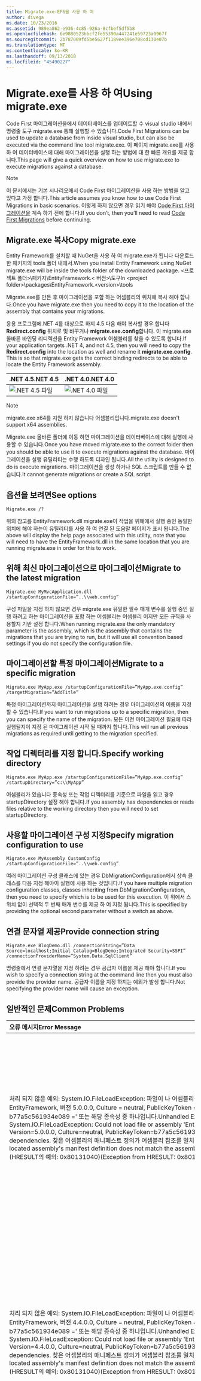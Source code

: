 ```yaml
---
title: Migrate.exe-EF6을 사용 하 여
author: divega
ms.date: 10/23/2016
ms.assetid: 989ea862-e936-4c85-926a-8cfbef5df5b8
ms.openlocfilehash: 6e9880523bbcf2fe55390a447241e59723a0967f
ms.sourcegitcommit: 2b787009fd5be5627f1189ee396e708cd130e07b
ms.translationtype: MT
ms.contentlocale: ko-KR
ms.lasthandoff: 09/13/2018
ms.locfileid: "45490227"
---
```

# <a name="using-migrateexe"></a><span data-ttu-id="73eaf-102">Migrate.exe를 사용 하 여</span><span class="sxs-lookup"><span data-stu-id="73eaf-102">Using migrate.exe</span></span>
<span data-ttu-id="73eaf-103">Code First 마이그레이션을에서 데이터베이스를 업데이트할 수 visual studio 내에서 명령줄 도구 migrate.exe 통해 실행할 수 있습니다.</span><span class="sxs-lookup"><span data-stu-id="73eaf-103">Code First Migrations can be used to update a database from inside visual studio, but can also be executed via the command line tool migrate.exe.</span></span> <span data-ttu-id="73eaf-104">이 페이지 migrate.exe를 사용 하 여 데이터베이스에 대해 마이그레이션을 실행 하는 방법에 대 한 빠른 개요를 제공 합니다.</span><span class="sxs-lookup"><span data-stu-id="73eaf-104">This page will give a quick overview on how to use migrate.exe to execute migrations against a database.</span></span>

> [!NOTE]
> <span data-ttu-id="73eaf-105">이 문서에서는 기본 시나리오에서 Code First 마이그레이션을 사용 하는 방법을 알고 있다고 가정 합니다.</span><span class="sxs-lookup"><span data-stu-id="73eaf-105">This article assumes you know how to use Code First Migrations in basic scenarios.</span></span> <span data-ttu-id="73eaf-106">이렇게 하지 않으면 경우 읽기 해야 [Code First 마이그레이션을](~/ef6/modeling/code-first/migrations/index.md) 계속 하기 전에 합니다.</span><span class="sxs-lookup"><span data-stu-id="73eaf-106">If you don’t, then you’ll need to read [Code First Migrations](~/ef6/modeling/code-first/migrations/index.md) before continuing.</span></span>

## <a name="copy-migrateexe"></a><span data-ttu-id="73eaf-107">Migrate.exe 복사</span><span class="sxs-lookup"><span data-stu-id="73eaf-107">Copy migrate.exe</span></span>

<span data-ttu-id="73eaf-108">Entity Framework를 설치할 때 NuGet을 사용 하 여 migrate.exe가 됩니다 다운로드 한 패키지의 tools 폴더 내에서.</span><span class="sxs-lookup"><span data-stu-id="73eaf-108">When you install Entity Framework using NuGet migrate.exe will be inside the tools folder of the downloaded package.</span></span> <span data-ttu-id="73eaf-109">&lt;프로젝트 폴더&gt;\\패키지\\EntityFramework.&lt; 버전&gt;\\도구</span><span class="sxs-lookup"><span data-stu-id="73eaf-109">In &lt;project folder&gt;\\packages\\EntityFramework.&lt;version&gt;\\tools</span></span>

<span data-ttu-id="73eaf-110">Migrate.exe를 만든 후 마이그레이션을 포함 하는 어셈블리의 위치에 복사 해야 합니다.</span><span class="sxs-lookup"><span data-stu-id="73eaf-110">Once you have migrate.exe then you need to copy it to the location of the assembly that contains your migrations.</span></span>

<span data-ttu-id="73eaf-111">응용 프로그램에.NET 4를 대상으로 하지 4.5 다음 해야 복사할 경우 합니다 **Redirect.config** 위치로 및 바꾸거나 **migrate.exe.config**합니다. 이 migrate.exe 올바른 바인딩 리디렉션을 Entity Framework 어셈블리를 찾을 수 있도록 합니다.</span><span class="sxs-lookup"><span data-stu-id="73eaf-111">If your application targets .NET 4, and not 4.5, then you will need to copy the **Redirect.config** into the location as well and rename it **migrate.exe.config**. This is so that migrate.exe gets the correct binding redirects to be able to locate the Entity Framework assembly.</span></span>

| <span data-ttu-id="73eaf-112">.NET 4.5</span><span class="sxs-lookup"><span data-stu-id="73eaf-112">.NET 4.5</span></span>                                   | <span data-ttu-id="73eaf-113">.NET 4.0</span><span class="sxs-lookup"><span data-stu-id="73eaf-113">.NET 4.0</span></span>                                   |
|:-------------------------------------------|:-------------------------------------------|
| ![.NET 4.5 파일](~/ef6/media/net45files.png)  | ![.NET 4.0 파일](~/ef6/media/net40files.png)  |

> [!NOTE]
> <span data-ttu-id="73eaf-116">migrate.exe x64를 지원 하지 않습니다 어셈블리입니다.</span><span class="sxs-lookup"><span data-stu-id="73eaf-116">migrate.exe doesn't support x64 assemblies.</span></span>

<span data-ttu-id="73eaf-117">Migrate.exe 올바른 폴더에 이동 하면 마이그레이션을 데이터베이스에 대해 실행에 사용할 수 있습니다.</span><span class="sxs-lookup"><span data-stu-id="73eaf-117">Once you have moved migrate.exe to the correct folder then you should be able to use it to execute migrations against the database.</span></span> <span data-ttu-id="73eaf-118">마이그레이션을 실행 유틸리티는 수행 하도록 디자인 됩니다.</span><span class="sxs-lookup"><span data-stu-id="73eaf-118">All the utility is designed to do is execute migrations.</span></span> <span data-ttu-id="73eaf-119">마이그레이션을 생성 하거나 SQL 스크립트를 만들 수 없습니다.</span><span class="sxs-lookup"><span data-stu-id="73eaf-119">It cannot generate migrations or create a SQL script.</span></span>

## <a name="see-options"></a><span data-ttu-id="73eaf-120">옵션을 보려면</span><span class="sxs-lookup"><span data-stu-id="73eaf-120">See options</span></span>

``` console
Migrate.exe /?
```

<span data-ttu-id="73eaf-121">위의 참고를 EntityFramework.dll migrate.exe이 작업을 위해에서 실행 중인 동일한 위치에 해야 하는이 유틸리티를 사용 하 여 연결 된 도움말 페이지가 표시 됩니다.</span><span class="sxs-lookup"><span data-stu-id="73eaf-121">The above will display the help page associated with this utility, note that you will need to have the EntityFramework.dll in the same location that you are running migrate.exe in order for this to work.</span></span>

## <a name="migrate-to-the-latest-migration"></a><span data-ttu-id="73eaf-122">위해 최신 마이그레이션으로 마이그레이션</span><span class="sxs-lookup"><span data-stu-id="73eaf-122">Migrate to the latest migration</span></span>

``` console
Migrate.exe MyMvcApplication.dll /startupConfigurationFile=”..\\web.config”
```

<span data-ttu-id="73eaf-123">구성 파일을 지정 하지 않으면 경우 migrate.exe 유일한 필수 매개 변수를 실행 중인 실행 하려고 하는 마이그레이션을 포함 하는 어셈블리는 어셈블리 이지만 모든 규칙을 사용할지 기반 설정 합니다.</span><span class="sxs-lookup"><span data-stu-id="73eaf-123">When running migrate.exe the only mandatory parameter is the assembly, which is the assembly that contains the migrations that you are trying to run, but it will use all convention based settings if you do not specify the configuration file.</span></span>

## <a name="migrate-to-a-specific-migration"></a><span data-ttu-id="73eaf-124">마이그레이션할 특정 마이그레이션</span><span class="sxs-lookup"><span data-stu-id="73eaf-124">Migrate to a specific migration</span></span>

``` console
Migrate.exe MyApp.exe /startupConfigurationFile=”MyApp.exe.config” /targetMigration=”AddTitle”
```

<span data-ttu-id="73eaf-125">특정 마이그레이션까지 마이그레이션을 실행 하려는 경우 마이그레이션의 이름을 지정할 수 있습니다.</span><span class="sxs-lookup"><span data-stu-id="73eaf-125">If you want to run migrations up to a specific migration, then you can specify the name of the migration.</span></span> <span data-ttu-id="73eaf-126">모든 이전 마이그레이션 필요에 따라 실행될지이 지정 된 마이그레이션 시작 될 때까지 합니다.</span><span class="sxs-lookup"><span data-stu-id="73eaf-126">This will run all previous migrations as required until getting to the migration specified.</span></span>

## <a name="specify-working-directory"></a><span data-ttu-id="73eaf-127">작업 디렉터리를 지정 합니다.</span><span class="sxs-lookup"><span data-stu-id="73eaf-127">Specify working directory</span></span>

``` console
Migrate.exe MyApp.exe /startupConfigurationFile=”MyApp.exe.config” /startupDirectory=”c:\\MyApp”
```

<span data-ttu-id="73eaf-128">어셈블리가 있습니다 종속성 또는 작업 디렉터리를 기준으로 파일을 읽고 경우 startupDirectory 설정 해야 합니다.</span><span class="sxs-lookup"><span data-stu-id="73eaf-128">If you assembly has dependencies or reads files relative to the working directory then you will need to set startupDirectory.</span></span>

## <a name="specify-migration-configuration-to-use"></a><span data-ttu-id="73eaf-129">사용할 마이그레이션 구성 지정</span><span class="sxs-lookup"><span data-stu-id="73eaf-129">Specify migration configuration to use</span></span>

``` console
Migrate.exe MyAssembly CustomConfig /startupConfigurationFile=”..\\web.config”
```

<span data-ttu-id="73eaf-130">여러 마이그레이션 구성 클래스에 있는 경우 DbMigrationConfiguration에서 상속 클래스를 다음 지정 해야이 실행에 사용 하는 것입니다.</span><span class="sxs-lookup"><span data-stu-id="73eaf-130">If you have multiple migration configuration classes, classes inheriting from DbMigrationConfiguration, then you need to specify which is to be used for this execution.</span></span> <span data-ttu-id="73eaf-131">이 위에서 스위치 없이 선택적 두 번째 매개 변수를 제공 하 여 지정 됩니다.</span><span class="sxs-lookup"><span data-stu-id="73eaf-131">This is specified by providing the optional second parameter without a switch as above.</span></span>

## <a name="provide-connection-string"></a><span data-ttu-id="73eaf-132">연결 문자열 제공</span><span class="sxs-lookup"><span data-stu-id="73eaf-132">Provide connection string</span></span>

``` console
Migrate.exe BlogDemo.dll /connectionString=”Data Source=localhost;Initial Catalog=BlogDemo;Integrated Security=SSPI” /connectionProviderName=”System.Data.SqlClient”
```

<span data-ttu-id="73eaf-133">명령줄에서 연결 문자열을 지정 하려는 경우 공급자 이름을 제공 해야 합니다.</span><span class="sxs-lookup"><span data-stu-id="73eaf-133">If you wish to specify a connection string at the command line then you must also provide the provider name.</span></span> <span data-ttu-id="73eaf-134">공급자 이름을 지정 하지는 예외가 발생 합니다.</span><span class="sxs-lookup"><span data-stu-id="73eaf-134">Not specifying the provider name will cause an exception.</span></span>

## <a name="common-problems"></a><span data-ttu-id="73eaf-135">일반적인 문제</span><span class="sxs-lookup"><span data-stu-id="73eaf-135">Common Problems</span></span>

| <span data-ttu-id="73eaf-136">오류 메시지</span><span class="sxs-lookup"><span data-stu-id="73eaf-136">Error Message</span></span>                                                                                                                                                                                                                                                                                                                      | <span data-ttu-id="73eaf-137">솔루션</span><span class="sxs-lookup"><span data-stu-id="73eaf-137">Solution</span></span>                                                                                                                                                                                                                                                                                             |
|:-----------------------------------------------------------------------------------------------------------------------------------------------------------------------------------------------------------------------------------------------------------------------------------------------------------------------------------|:-----------------------------------------------------------------------------------------------------------------------------------------------------------------------------------------------------------------------------------------------------------------------------------------------------|
| <span data-ttu-id="73eaf-138">처리 되지 않은 예외: System.IO.FileLoadException: 파일이 나 어셈블리를 로드할 수 없습니다 ' EntityFramework, 버전 5.0.0.0, Culture = neutral, PublicKeyToken = b77a5c561934e089 =' 또는 해당 종속성 중 하나입니다.</span><span class="sxs-lookup"><span data-stu-id="73eaf-138">Unhandled Exception: System.IO.FileLoadException:  Could not load file or assembly 'EntityFramework, Version=5.0.0.0, Culture=neutral, PublicKeyToken=b77a5c561934e089' or one of its dependencies.</span></span> <span data-ttu-id="73eaf-139">찾은 어셈블리의 매니페스트 정의가 어셈블리 참조를 일치 하지 않습니다.</span><span class="sxs-lookup"><span data-stu-id="73eaf-139">The located assembly's manifest definition does not match the assembly reference.</span></span> <span data-ttu-id="73eaf-140">(HRESULT의 예외: 0x80131040)</span><span class="sxs-lookup"><span data-stu-id="73eaf-140">(Exception from HRESULT: 0x80131040)</span></span>         | <span data-ttu-id="73eaf-141">일반적으로 Redirect.config 파일 없이.NET 4 응용 프로그램을 실행 하는 것을 의미 합니다.</span><span class="sxs-lookup"><span data-stu-id="73eaf-141">This typically means that you are running a .NET 4 application without the Redirect.config file.</span></span> <span data-ttu-id="73eaf-142">Redirect.config migrate.exe와 동일한 위치에 복사 하 고 이름을 migrate.exe.config로 해야 합니다.</span><span class="sxs-lookup"><span data-stu-id="73eaf-142">You need to copy the Redirect.config to the same location as migrate.exe and rename it to migrate.exe.config.</span></span>                                                                                       |
| <span data-ttu-id="73eaf-143">처리 되지 않은 예외: System.IO.FileLoadException: 파일이 나 어셈블리를 로드할 수 없습니다 ' EntityFramework, 버전 4.4.0.0, Culture = neutral, PublicKeyToken = b77a5c561934e089 =' 또는 해당 종속성 중 하나입니다.</span><span class="sxs-lookup"><span data-stu-id="73eaf-143">Unhandled Exception: System.IO.FileLoadException: Could not load file or assembly 'EntityFramework, Version=4.4.0.0, Culture=neutral, PublicKeyToken=b77a5c561934e089' or one of its dependencies.</span></span> <span data-ttu-id="73eaf-144">찾은 어셈블리의 매니페스트 정의가 어셈블리 참조를 일치 하지 않습니다.</span><span class="sxs-lookup"><span data-stu-id="73eaf-144">The located assembly's manifest definition does not match the assembly reference.</span></span> <span data-ttu-id="73eaf-145">(HRESULT의 예외: 0x80131040)</span><span class="sxs-lookup"><span data-stu-id="73eaf-145">(Exception from HRESULT: 0x80131040)</span></span>          | <span data-ttu-id="73eaf-146">이 예외는 Redirect.config 사용 하 여 응용 프로그램 migrate.exe 위치로 복사 하는.NET 4.5를 실행 하는 것을 의미 합니다.</span><span class="sxs-lookup"><span data-stu-id="73eaf-146">This exception means that you are running a .NET 4.5 application with the Redirect.config copied to the migrate.exe location.</span></span> <span data-ttu-id="73eaf-147">앱이.NET 4.5 경우 구성 파일 내에서 리디렉션 사용 하 여 필요가 없습니다.</span><span class="sxs-lookup"><span data-stu-id="73eaf-147">If your app is .NET 4.5 then you do not need to have the config file with the redirects inside.</span></span> <span data-ttu-id="73eaf-148">Migrate.exe.config 파일을 삭제 합니다.</span><span class="sxs-lookup"><span data-stu-id="73eaf-148">Delete the migrate.exe.config file.</span></span>                                    |
| <span data-ttu-id="73eaf-149">오류: 보류 중인 변경 및 자동 마이그레이션을 사용할 수 없습니다 때문에 현재 모델과 일치 하도록 데이터베이스를 업데이트할 수 없습니다.</span><span class="sxs-lookup"><span data-stu-id="73eaf-149">ERROR: Unable to update database to match the current model because there are pending changes and automatic migration is disabled.</span></span> <span data-ttu-id="73eaf-150">코드 기반 마이그레이션에 보류 중인 모델 변경 내용 쓰기 또는 자동 마이그레이션을 사용 하도록 설정 합니다.</span><span class="sxs-lookup"><span data-stu-id="73eaf-150">Either write the pending model changes to a code-based migration or enable automatic migration.</span></span> <span data-ttu-id="73eaf-151">자동 마이그레이션을 사용 하도록 설정 하려면 true로 설정 하는 DbMigrationsConfiguration.AutomaticMigrationsEnabled를 설정 합니다.</span><span class="sxs-lookup"><span data-stu-id="73eaf-151">Set DbMigrationsConfiguration.AutomaticMigrationsEnabled to true to enable automatic migration.</span></span> | <span data-ttu-id="73eaf-152">실행 중인 마이그레이션 변경 내용을 모델에 대 한 대처로 마이그레이션을 만들지 않은 데이터베이스 모델과 일치 하지 않는 경우이 오류가 발생 합니다.</span><span class="sxs-lookup"><span data-stu-id="73eaf-152">This error occurs if running migrate when you haven’t created a migration to cope with changes made to the model, and the database does not match the model.</span></span> <span data-ttu-id="73eaf-153">다음 데이터베이스를 업그레이드 하려면 마이그레이션을 만들지 않고 migrate.exe를 실행 하는 모델 클래스에 속성 추가이 예시입니다.</span><span class="sxs-lookup"><span data-stu-id="73eaf-153">Adding a property to a model class then running migrate.exe without creating a migration to upgrade the database is an example of this.</span></span> |
| <span data-ttu-id="73eaf-154">오류: 형식 멤버에 대 한 해결 되지 않으면 ' System.Data.Entity.Migrations.Design.ToolingFacade+UpdateRunner,EntityFramework, 버전 5.0.0.0, Culture = neutral, PublicKeyToken = b77a5c561934e089 ='.</span><span class="sxs-lookup"><span data-stu-id="73eaf-154">ERROR: Type is not resolved for member 'System.Data.Entity.Migrations.Design.ToolingFacade+UpdateRunner,EntityFramework, Version=5.0.0.0, Culture=neutral, PublicKeyToken=b77a5c561934e089'.</span></span>                                                                                                                                       | <span data-ttu-id="73eaf-155">이 오류는 잘못 된 시작 디렉터리를 지정 하 여 발생할 수 있습니다.</span><span class="sxs-lookup"><span data-stu-id="73eaf-155">This error can be caused by specifying an incorrect startup directory.</span></span> <span data-ttu-id="73eaf-156">Migrate.exe의 위치 여야 합니다.</span><span class="sxs-lookup"><span data-stu-id="73eaf-156">This must be the location of migrate.exe</span></span>                                                                                                                                                                                      |
| <span data-ttu-id="73eaf-157">처리 되지 않은 예외: System.NullReferenceException: 개체 참조가 개체의 인스턴스로 설정 되지 않았습니다.</span><span class="sxs-lookup"><span data-stu-id="73eaf-157">Unhandled Exception: System.NullReferenceException: Object reference not set to an instance of an object.</span></span> <br/>   <span data-ttu-id="73eaf-158">System.Data.Entity.Migrations.Console.Program.Main (String args)에서</span><span class="sxs-lookup"><span data-stu-id="73eaf-158">at System.Data.Entity.Migrations.Console.Program.Main(String[] args)</span></span>                                                                                                                                             | <span data-ttu-id="73eaf-159">이 사용 하는 시나리오에 대 한 필수 매개 변수를 지정 하지 않으면에서 발생할 수 있습니다.</span><span class="sxs-lookup"><span data-stu-id="73eaf-159">This can be caused by not specifying a required parameter for a scenario that you are using.</span></span> <span data-ttu-id="73eaf-160">예를 들어 공급자 이름을 지정 하지 않고 연결 문자열을 지정 합니다.</span><span class="sxs-lookup"><span data-stu-id="73eaf-160">For example specifying a connection string without specifying the provider name.</span></span>                                                                                                                        |
| <span data-ttu-id="73eaf-161">오류: 'ClassLibrary1' 어셈블리에서 마이그레이션을 구성 형식이 둘 이상 찾았습니다.</span><span class="sxs-lookup"><span data-stu-id="73eaf-161">ERROR: More than one migrations configuration type was found in the assembly 'ClassLibrary1'.</span></span> <span data-ttu-id="73eaf-162">사용할 이름을 지정 합니다.</span><span class="sxs-lookup"><span data-stu-id="73eaf-162">Specify the name of the one to use.</span></span>                                                                                                                                                                                                  | <span data-ttu-id="73eaf-163">오류 상태는 구성 클래스가 둘 이상 지정된 된 어셈블리 에서입니다.</span><span class="sxs-lookup"><span data-stu-id="73eaf-163">As the error states, there is more than one configuration class in the given assembly.</span></span> <span data-ttu-id="73eaf-164">사용 하려는 지정 하려면 /configurationType 스위치를 사용 해야 합니다.</span><span class="sxs-lookup"><span data-stu-id="73eaf-164">You must use the /configurationType switch to specify which to use.</span></span>                                                                                                                                           |
| <span data-ttu-id="73eaf-165">오류:에 파일 또는 어셈블리를 로드할 수 없습니다 '&lt;assemblyName&gt;' 또는 해당 종속성 중 하나입니다.</span><span class="sxs-lookup"><span data-stu-id="73eaf-165">ERROR: Could not load file or assembly ‘&lt;assemblyName&gt;’ or one of its dependencies.</span></span> <span data-ttu-id="73eaf-166">지정된 된 어셈블리 이름 또는 코드 베이스가 올바르지 않습니다.</span><span class="sxs-lookup"><span data-stu-id="73eaf-166">The given assembly name or codebase was invalid.</span></span> <span data-ttu-id="73eaf-167">(HRESULT의 예외: 0x80131047)</span><span class="sxs-lookup"><span data-stu-id="73eaf-167">(Exception from HRESULT: 0x80131047)</span></span>                                                                                                                                                    | <span data-ttu-id="73eaf-168">이 어셈블리 이름이 올바르게 지정 또는 있지 않은 경우 발생할 수 있습니다.</span><span class="sxs-lookup"><span data-stu-id="73eaf-168">This can be caused by specifying an assembly name incorrectly or not having</span></span>                                                                                                                                                                                                                          |
| <span data-ttu-id="73eaf-169">오류:에 파일 또는 어셈블리를 로드할 수 없습니다 '&lt;assemblyName&gt;' 또는 해당 종속성 중 하나입니다.</span><span class="sxs-lookup"><span data-stu-id="73eaf-169">ERROR: Could not load file or assembly ‘&lt;assemblyName&gt;' or one of its dependencies.</span></span> <span data-ttu-id="73eaf-170">프로그램을 잘못된 형식으로 로드하려고 했습니다.</span><span class="sxs-lookup"><span data-stu-id="73eaf-170">An attempt was made to load a program with an incorrect format.</span></span>                                                                                                                                                                          | <span data-ttu-id="73eaf-171">X64 migrate.exe 실행 하려는 경우이 응용 프로그램입니다.</span><span class="sxs-lookup"><span data-stu-id="73eaf-171">This happens if you are trying to run migrate.exe against an x64 application.</span></span> <span data-ttu-id="73eaf-172">EF 5.0 이하의 x86에만 적용 됩니다.</span><span class="sxs-lookup"><span data-stu-id="73eaf-172">EF 5.0 and below will only work on x86.</span></span>                                                                                                                                                                                |
